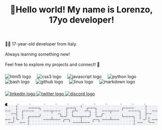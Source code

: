 <br clear="both">

<h1 align="center">👋Hello world! My name is Lorenzo, 17yo developer!</h1>

###

<br clear="both">

<p align="left">👨‍💻 17-year-old developer from Italy.<br><br>Always learning something new!<br><br>Feel free to explore my projects and connect! 🌟</p>

###

<div align="left">
  <img src="https://cdn.jsdelivr.net/gh/devicons/devicon/icons/html5/html5-original.svg" height="30" alt="html5 logo"  />
  <img width="12" />
  <img src="https://cdn.jsdelivr.net/gh/devicons/devicon/icons/css3/css3-original.svg" height="30" alt="css3 logo"  />
  <img width="12" />
  <img src="https://cdn.jsdelivr.net/gh/devicons/devicon/icons/javascript/javascript-original.svg" height="30" alt="javascript logo"  />
  <img width="12" />
  <img src="https://cdn.jsdelivr.net/gh/devicons/devicon/icons/python/python-original.svg" height="30" alt="python logo"  />
  <img width="12" />
  <img src="https://skillicons.dev/icons?i=bash" height="30" alt="bash logo"  />
  <img width="12" />
  <img src="https://skillicons.dev/icons?i=github" height="30" alt="github logo"  />
  <img width="12" />
  <img src="https://skillicons.dev/icons?i=linux" height="30" alt="linux logo"  />
  <img width="12" />
  <img src="https://skillicons.dev/icons?i=md" height="30" alt="markdown logo"  />
</div>

###

<div align="left">
  <a href="https://www.linkedin.com/in/lorenzo-fenderico-20a62836a/" target="_blank">
    <img src="https://img.shields.io/static/v1?message=LinkedIn&logo=linkedin&label=&color=0077B5&logoColor=white&labelColor=&style=for-the-badge" height="35" alt="linkedin logo"  />
  </a>
  <a href="https://x.com/lfenderico_dev2" target="_blank">
    <img src="https://img.shields.io/static/v1?message=Twitter&logo=twitter&label=&color=1DA1F2&logoColor=white&labelColor=&style=for-the-badge" height="35" alt="twitter logo"  />
  </a>
  <a href="lorenzofenderico_dev" target="_blank">
    <img src="https://img.shields.io/static/v1?message=Discord&logo=discord&label=&color=7289DA&logoColor=white&labelColor=&style=for-the-badge" height="35" alt="discord logo"  />
  </a>
</div>

###

<picture>
  <source media="(prefers-color-scheme: dark)" srcset="https://raw.githubusercontent.com/lfenderico-dev/lfenderico-dev/output/pacman-contribution-graph-dark.svg">
  <source media="(prefers-color-scheme: light)" srcset="https://raw.githubusercontent.com/lfenderico-dev/lfenderico-dev/output/pacman-contribution-graph.svg">
  <img alt="pacman contribution graph" src="https://raw.githubusercontent.com/lfenderico-dev/lfenderico-dev/output/pacman-contribution-graph.svg">
</picture>

###
